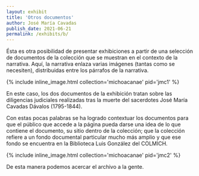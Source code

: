 ```yaml
---
layout: exhibit
title: 'Otros documentos'
author: José María Cavadas
publish_date: 2021-06-21
permalink: /exhibits/b/
---
```


Ésta es otra posibilidad de presentar exhibiciones a partir de una selección de documentos de la colección que se muestran en el contexto de la narrativa. Aquí, la narrativa enlaza varias imágenes (tantas como se necesiten), distribuidas entre los párrafos de la narrativa.

{% include inline_image.html collection='michoacanae' pid='jmc1' %}

En este caso, los dos documentos de la exhibición tratan sobre las diligencias judiciales realizadas tras la muerte del sacerdotes José María Cavadas Dávalos (1795-1844).

Con estas pocas palabras se ha logrado contextuar los documentos para que el público que accede a la página pueda darse una idea de lo que contiene el documento, su sitio dentro de la colección; que la colección refiere a un fondo documental particular mucho más amplio y que ese fondo se encuentra en la Biblioteca Luis González del COLMICH.

{% include inline_image.html collection='michoacanae' pid='jmc2' %}

De esta manera podemos acercar el archivo a la gente.

